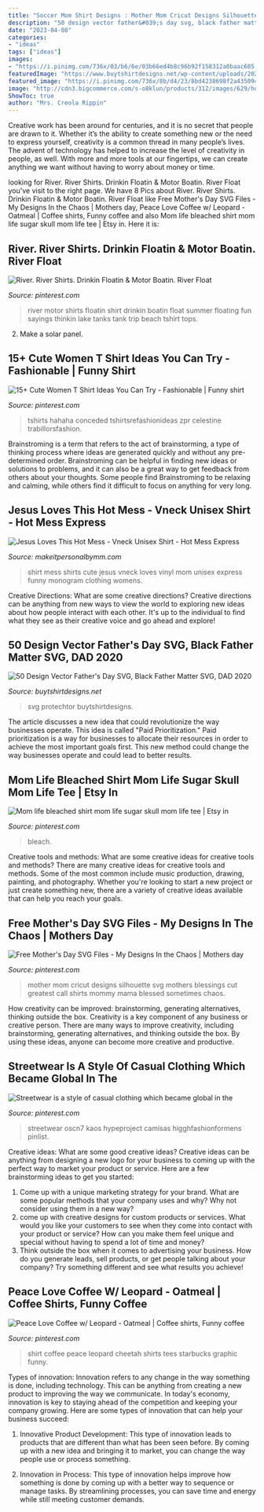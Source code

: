 ```yaml
---
title: "Soccer Mom Shirt Designs : Mother Mom Cricut Designs Silhouette Svg Mothers Blessings Cut Greatest Call Shirts Mommy Mama Blessed Sometimes Chaos"
description: "50 design vector father&#039;s day svg, black father matter svg, dad 2020"
date: "2023-04-08"
categories:
- "ideas"
tags: ["ideas"]
images:
- "https://i.pinimg.com/736x/03/b6/6e/03b66ed4b8c96b92f158312a0baac685.jpg"
featuredImage: "https://www.buytshirtdesigns.net/wp-content/uploads/2020/06/Husband-Daddy-Protechtor-Hero-Rhino-800x800.jpg"
featured_image: "https://i.pinimg.com/736x/8b/d4/23/8bd4238698f2a43509462d7dbf60ffbe.jpg"
image: "http://cdn3.bigcommerce.com/s-o8klun/products/312/images/629/hot_mess__45242.1472521889.490.588.jpg?c=2"
ShowToc: true
author: "Mrs. Creola Rippin"
---
```



Creative work has been around for centuries, and it is no secret that people are drawn to it. Whether it’s the ability to create something new or the need to express yourself, creativity is a common thread in many people’s lives. The advent of technology has helped to increase the level of creativity in people, as well. With more and more tools at our fingertips, we can create anything we want without having to worry about money or time.

	

		
looking for River. River Shirts. Drinkin Floatin &amp; Motor Boatin. River Float you've visit to the right page. We have 8 Pics about River. River Shirts. Drinkin Floatin &amp; Motor Boatin. River Float like Free Mother&#039;s Day SVG Files - My Designs In the Chaos | Mothers day, Peace Love Coffee w/ Leopard - Oatmeal | Coffee shirts, Funny coffee and also Mom life bleached shirt mom life sugar skull mom life tee | Etsy in. Here it is:
		
    
## River. River Shirts. Drinkin Floatin &amp; Motor Boatin. River Float

<img loading=lazy src="https://i.pinimg.com/736x/a7/34/8d/a7348d676e8c1d8b4bea6479869f83db--the-river-motors.jpg" onerror="this.onerror=null;this.src='https://tse4.mm.bing.net/th?id=OIP.gsATV934nqPY_JpBgCR5ogHaLH&amp;pid=15.1';" alt="River. River Shirts. Drinkin Floatin &amp; Motor Boatin. River Float">

_Source: pinterest.com_

>river motor shirts floatin shirt drinkin boatin float summer floating fun sayings thinkin lake tanks tank trip beach tshirt tops. 

	

2. Make a solar panel.

    
## 15+ Cute Women T Shirt Ideas You Can Try - Fashionable | Funny Shirt

<img loading=lazy src="https://i.pinimg.com/736x/8b/d4/23/8bd4238698f2a43509462d7dbf60ffbe.jpg" onerror="this.onerror=null;this.src='https://tse3.mm.bing.net/th?id=OIP.d3EwFgQ1g0_H3DQdtCcx6QHaKY&amp;pid=15.1';" alt="15+ Cute Women T Shirt Ideas You Can Try - Fashionable | Funny shirt">

_Source: pinterest.com_

>tshirts hahaha conceded tshirtsrefashionideas zpr celestine trabillorsfashion. 

	

Brainstroming is a term that refers to the act of brainstorming, a type of thinking process where ideas are generated quickly and without any pre-determined order. Brainstroming can be helpful in finding new ideas or solutions to problems, and it can also be a great way to get feedback from others about your thoughts. Some people find Brainstroming to be relaxing and calming, while others find it difficult to focus on anything for very long.

    
## Jesus Loves This Hot Mess - Vneck Unisex Shirt - Hot Mess Express

<img loading=lazy src="http://cdn3.bigcommerce.com/s-o8klun/products/312/images/629/hot_mess__45242.1472521889.490.588.jpg?c=2" onerror="this.onerror=null;this.src='https://tse4.mm.bing.net/th?id=OIP.AaikLds4-5z4FQcuz57JswAAAA&amp;pid=15.1';" alt="Jesus Loves This Hot Mess - Vneck Unisex Shirt - Hot Mess Express">

_Source: makeitpersonalbymm.com_

>shirt mess shirts cute jesus vneck loves vinyl mom unisex express funny monogram clothing womens. 

	

Creative Directions: What are some creative directions?
Creative directions can be anything from new ways to view the world to exploring new ideas about how people interact with each other. It's up to the individual to find what they see as their creative voice and go ahead and explore!

    
## 50 Design Vector Father&#039;s Day SVG, Black Father Matter SVG, DAD 2020

<img loading=lazy src="https://www.buytshirtdesigns.net/wp-content/uploads/2020/06/Husband-Daddy-Protechtor-Hero-Rhino-800x800.jpg" onerror="this.onerror=null;this.src='https://tse4.mm.bing.net/th?id=OIP.4a3Bwt6K8ptoZKXQpomOcAHaHa&amp;pid=15.1';" alt="50 Design Vector Father&#039;s Day SVG, Black Father Matter SVG, DAD 2020">

_Source: buytshirtdesigns.net_

>svg protechtor buytshirtdesigns. 

	

The article discusses a new idea that could revolutionize the way businesses operate. This idea is called "Paid Prioritization." Paid prioritization is a way for businesses to allocate their resources in order to achieve the most important goals first. This new method could change the way businesses operate and could lead to better results.

    
## Mom Life Bleached Shirt Mom Life Sugar Skull Mom Life Tee | Etsy In

<img loading=lazy src="https://i.pinimg.com/736x/03/b6/6e/03b66ed4b8c96b92f158312a0baac685.jpg" onerror="this.onerror=null;this.src='https://tse4.mm.bing.net/th?id=OIP.bTa0YP770lSSYTZaunLnywHaIX&amp;pid=15.1';" alt="Mom life bleached shirt mom life sugar skull mom life tee | Etsy in">

_Source: pinterest.com_

>bleach. 

	

Creative tools and methods: What are some creative ideas for creative tools and methods?
There are many creative ideas for creative tools and methods. Some of the most common include music production, drawing, painting, and photography. Whether you're looking to start a new project or just create something new, there are a variety of creative ideas available that can help you reach your goals.

    
## Free Mother&#039;s Day SVG Files - My Designs In The Chaos | Mothers Day

<img loading=lazy src="https://i.pinimg.com/736x/4e/e6/39/4ee63999053228ac47504251d27155c7.jpg" onerror="this.onerror=null;this.src='https://tse2.mm.bing.net/th?id=OIP.DGNxKrfVmq79hNqED-b6-AHaHa&amp;pid=15.1';" alt="Free Mother&#039;s Day SVG Files - My Designs In the Chaos | Mothers day">

_Source: pinterest.com_

>mother mom cricut designs silhouette svg mothers blessings cut greatest call shirts mommy mama blessed sometimes chaos. 

	

How creativity can be improved: brainstorming, generating alternatives, thinking outside the box.
Creativity is a key component of any business or creative person. There are many ways to improve creativity, including brainstorming, generating alternatives, and thinking outside the box. By using these ideas, anyone can become more creative and productive.

    
## Streetwear Is A Style Of Casual Clothing Which Became Global In The

<img loading=lazy src="https://i.pinimg.com/originals/93/d3/77/93d37711522222caf83583758480c362.jpg" onerror="this.onerror=null;this.src='https://tse4.mm.bing.net/th?id=OIP.yleRE3LHwH30bfhhpfMQWAHaLG&amp;pid=15.1';" alt="Streetwear is a style of casual clothing which became global in the">

_Source: pinterest.com_

>streetwear oscn7 kaos hypeproject camisas higghfashionformens pinlist. 

	

Creative ideas: What are some good creative ideas?
Creative ideas can be anything from designing a new logo for your business to coming up with the perfect way to market your product or service. Here are a few brainstorming ideas to get you started: 
1. Come up with a unique marketing strategy for your brand. What are some popular methods that your company uses and why? Why not consider using them in a new way? 
2. come up with creative designs for custom products or services. What would you like your customers to see when they come into contact with your product or service? How can you make them feel unique and special without having to spend a lot of time and money? 
3. Think outside the box when it comes to advertising your business. How do you generate leads, sell products, or get people talking about your company? Try something different and see what results you achieve!

    
## Peace Love Coffee W/ Leopard - Oatmeal | Coffee Shirts, Funny Coffee

<img loading=lazy src="https://i.pinimg.com/736x/18/27/33/182733211d9115e255358988522f3481.jpg" onerror="this.onerror=null;this.src='https://tse4.mm.bing.net/th?id=OIP.ZrCPXGAXHY1urVVbTWipcQHaHa&amp;pid=15.1';" alt="Peace Love Coffee w/ Leopard - Oatmeal | Coffee shirts, Funny coffee">

_Source: pinterest.com_

>shirt coffee peace leopard cheetah shirts tees starbucks graphic funny. 

	

Types of innovation:
Innovation refers to any change in the way something is done, including technology. This can be anything from creating a new product to improving the way we communicate. In today's economy, innovation is key to staying ahead of the competition and keeping your company growing. Here are some types of innovation that can help your business succeed:
1. Innovative Product Development: This type of innovation leads to products that are different than what has been seen before. By coming up with a new idea and bringing it to market, you can change the way people use or process something.

2. Innovation in Process: This type of innovation helps improve how something is done by coming up with a better way to sequence or manage tasks. By streamlining processes, you can save time and energy while still meeting customer demands.


